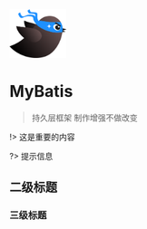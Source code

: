 <img src="_media/MyBatis-Plus-logo.svg" width="100px">

# MyBatis

> 持久层框架
> 制作增强不做改变


!> 这是重要的内容

?> 提示信息



## 二级标题





### 三级标题